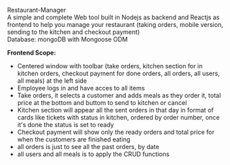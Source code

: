 Restaurant-Manager  
A simple and complete Web tool built in Nodejs as backend and Reactjs as frontend to help you manage your restaurant (taking orders, mobile version, sending to the kitchen and checkout payment)  
Database: mongoDB with Mongoose ODM

**Frontend Scope:**  
 - Centered window with toolbar (take orders, kitchen section for in kitchen orders, checkout payment for done orders, all orders, all users, all meals) at the left side  
 - Employee logs in and have acces to all items  
 - Take orders, it selects a customer and adds meals as they order it, total price at the bottom and buttom to send to kitchen or cancel  
 - Kitchen section will appear all the sent orders in that day in format of cards like tickets with status in kitchen, ordered by order number, once it's done the status is set to ready  
 - Checkout payment will show only the ready orders and total price for when the customers are finished eating  
 - all orders is just to see all the past orders, by date  
 - all users and all meals is to apply the CRUD functions  
